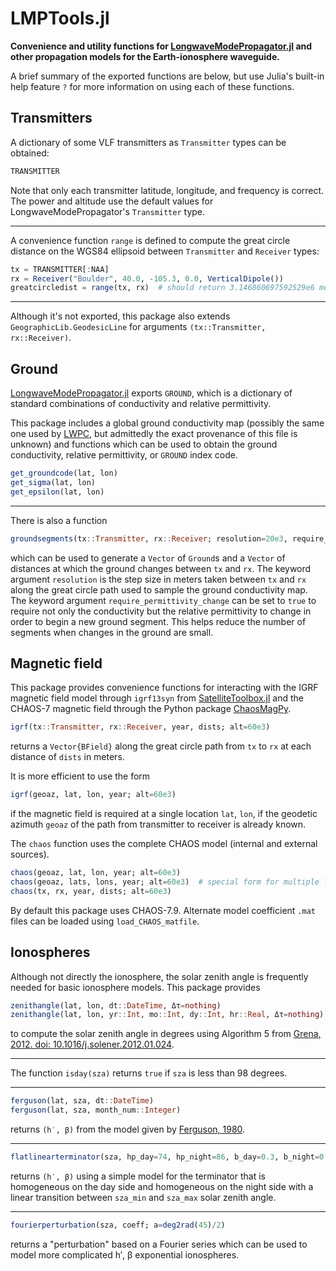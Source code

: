 # LMPTools.jl

**Convenience and utility functions for [LongwaveModePropagator.jl](https://github.com/fgasdia/LongwaveModePropagator.jl) and other propagation models for the Earth-ionosphere waveguide.**

A brief summary of the exported functions are below, but use Julia's built-in help feature `?` for more information on using each of these functions.

## Transmitters

A dictionary of some VLF transmitters as `Transmitter` types can be obtained:

```julia
TRANSMITTER
```

Note that only each transmitter latitude, longitude, and frequency is correct. The power and altitude use the default values for LongwaveModePropagator's `Transmitter` type.

---

A convenience function `range` is defined to compute the great circle distance on the WGS84 ellipsoid between `Transmitter` and `Receiver` types:

```julia
tx = TRANSMITTER[:NAA]
rx = Receiver("Boulder", 40.0, -105.3, 0.0, VerticalDipole())
greatcircledist = range(tx, rx)  # should return 3.146860697592529e6 meters
```

---

Although it's not exported, this package also extends `GeographicLib.GeodesicLine` for arguments `(tx::Transmitter, rx::Receiver)`.

## Ground

[LongwaveModePropagator.jl](https://github.com/fgasdia/LongwaveModePropagator.jl) exports `GROUND`, which is a dictionary of standard combinations of conductivity and relative permittivity.

This package includes a global ground conductivity map (possibly the same one used by [LWPC](https://apps.dtic.mil/sti/citations/ADA350375), but admittedly the exact provenance of this file is unknown) and functions which can be used to obtain the ground conductivity, relative permittivity, or `GROUND` index code.

```julia
get_groundcode(lat, lon)
get_sigma(lat, lon)
get_epsilon(lat, lon)
```

---

There is also a function

```julia
groundsegments(tx::Transmitter, rx::Receiver; resolution=20e3, require_permittivity_change=false)
```

which can be used to generate a `Vector` of `Ground`s and a `Vector` of distances at which the ground changes between `tx` and `rx`. The keyword argument `resolution` is the step size in meters taken between `tx` and `rx` along the great circle path used to sample the ground conductivity map. The keyword argument `require_permittivity_change` can be set to `true` to require not only the conductivity but the relative permittivity to change in order to begin a new ground segment. This helps reduce the number of segments when changes in the ground are small.

## Magnetic field

This package provides convenience functions for interacting with the IGRF magnetic field model through `igrf13syn` from [SatelliteToolbox.jl](https://github.com/JuliaSpace/SatelliteToolbox.jl) and the CHAOS-7 magnetic field through the Python package [ChaosMagPy](https://github.com/ancklo/ChaosMagPy).

```julia
igrf(tx::Transmitter, rx::Receiver, year, dists; alt=60e3)
```

returns a `Vector{BField}` along the great circle path from `tx` to `rx` at each distance of `dists` in meters.

It is more efficient to use the form

```julia
igrf(geoaz, lat, lon, year; alt=60e3)
```

if the magnetic field is required at a single location `lat`, `lon`, if the geodetic azimuth `geoaz` of the path from transmitter to receiver is already known.

The `chaos` function uses the complete CHAOS model (internal and external sources).

```julia
chaos(geoaz, lat, lon, year; alt=60e3)
chaos(geoaz, lats, lons, year; alt=60e3)  # special form for multiple lats, lons
chaos(tx, rx, year, dists; alt=60e3)
```

By default this package uses CHAOS-7.9. Alternate model coefficient `.mat` files can be loaded using `load_CHAOS_matfile`.

## Ionospheres

Although not directly the ionosphere, the solar zenith angle is frequently needed for basic ionosphere models. This package provides

```julia
zenithangle(lat, lon, dt::DateTime, Δτ=nothing)
zenithangle(lat, lon, yr::Int, mo::Int, dy::Int, hr::Real, Δτ=nothing)
```

to compute the solar zenith angle in degrees using Algorithm 5 from [Grena, 2012. doi: 10.1016/j.solener.2012.01.024](https://doi.org/10.1016/j.solener.2012.01.024).

---

The function `isday(sza)` returns `true` if `sza` is less than 98 degrees.

---

```julia
ferguson(lat, sza, dt::DateTime) 
ferguson(lat, sza, month_num::Integer)
```

returns `(h′, β)` from the model given by [Ferguson, 1980](https://apps.dtic.mil/sti/citations/ADA085399).

---

```julia
flatlinearterminator(sza, hp_day=74, hp_night=86, b_day=0.3, b_night=0.5; sza_min=90, sza_max=100)
```

returns `(h′, β)` using a simple model for the terminator that is homogeneous on the day side and homogeneous on the night side with a linear transition between `sza_min` and `sza_max` solar zenith angle.

---

```julia
fourierperturbation(sza, coeff; a=deg2rad(45)/2)
```

returns a "perturbation" based on a Fourier series which can be used to model more complicated h′, β exponential ionospheres.
